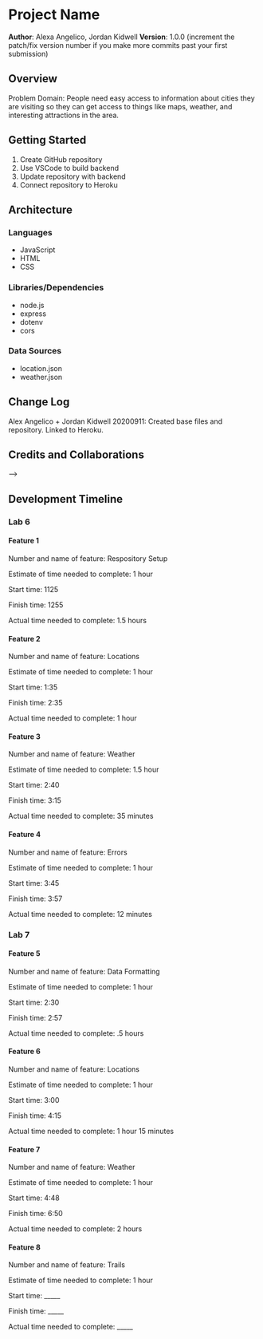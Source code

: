 # Project Name

**Author**: Alexa Angelico, Jordan Kidwell
**Version**: 1.0.0 (increment the patch/fix version number if you make more commits past your first submission)

## Overview

Problem Domain: People need easy access to information about cities they are visiting so they can get access to things like maps, weather, and interesting attractions in the area.

## Getting Started

1. Create GitHub repository
2. Use VSCode to build backend
3. Update repository with backend
4. Connect repository to Heroku

## Architecture

### Languages

- JavaScript
- HTML
- CSS

### Libraries/Dependencies

- node.js
- express
- dotenv
- cors

### Data Sources

- location.json
- weather.json

## Change Log

Alex Angelico + Jordan Kidwell 20200911: Created base files and repository. Linked to Heroku.

## Credits and Collaborations
<!-- Give credit (and a link) to other people or resources that helped you build this application. -->
-->

## Development Timeline

### Lab 6

#### Feature 1

Number and name of feature: Respository Setup

Estimate of time needed to complete: 1 hour

Start time: 1125

Finish time: 1255

Actual time needed to complete: 1.5 hours

#### Feature 2

Number and name of feature: Locations

Estimate of time needed to complete: 1 hour

Start time: 1:35

Finish time: 2:35

Actual time needed to complete: 1 hour

#### Feature 3

Number and name of feature: Weather

Estimate of time needed to complete: 1.5 hour

Start time: 2:40

Finish time: 3:15

Actual time needed to complete: 35 minutes

#### Feature 4

Number and name of feature: Errors

Estimate of time needed to complete: 1 hour

Start time: 3:45

Finish time: 3:57

Actual time needed to complete: 12 minutes

### Lab 7

#### Feature 5

Number and name of feature: Data Formatting

Estimate of time needed to complete: 1 hour

Start time: 2:30

Finish time: 2:57

Actual time needed to complete: .5 hours

#### Feature 6

Number and name of feature: Locations

Estimate of time needed to complete: 1 hour

Start time: 3:00

Finish time: 4:15

Actual time needed to complete: 1 hour 15 minutes

#### Feature 7

Number and name of feature: Weather

Estimate of time needed to complete: 1 hour

Start time: 4:48

Finish time: 6:50

Actual time needed to complete: 2 hours

#### Feature 8

Number and name of feature: Trails

Estimate of time needed to complete: 1 hour

Start time: _____

Finish time: _____

Actual time needed to complete: _____
